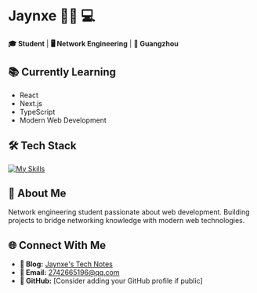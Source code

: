 # Jaynxe 👨‍🎓 💻

**🎓 Student** | **🖥️ Network Engineering** | **📍 Guangzhou**

## 📚 Currently Learning
- React
- Next.js
- TypeScript
- Modern Web Development

## 🛠️ Tech Stack

[![My Skills](https://skillicons.dev/icons?i=html,css,js,ts,react,nextjs,tailwind,vue,git,nodejs)](https://skillicons.dev)

## 📝 About Me
Network engineering student passionate about web development. Building projects to bridge networking knowledge with modern web technologies.

## 🌐 Connect With Me
- **📝 Blog:** [Jaynxe's Tech Notes](http://blog.jaynxe.cn)
- **📧 Email:** [2742665196@qq.com](mailto:2742665196@qq.com)
- **💼 GitHub:** [Consider adding your GitHub profile if public]

